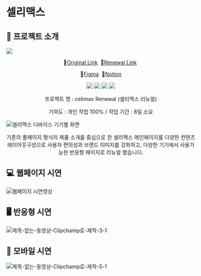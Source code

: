 # 셀리맥스

## 📢 프로젝트 소개

<img src="https://capsule-render.vercel.app/api?type=transparent&color=auto&height=300&section=header&text=celimax&fontSize=90" />

<p align="center">
🔗<a href="https://www.celimax.co.kr">Original Link</a>&nbsp;
🔗<a href="https://yenaf.github.io/celimax/">Renewal Link</a>&nbsp;
</p>

<p align="center">
🔗<a href="https://www.figma.com/design/f5AJVXPKCfiZyryXh9x7TZ/%EC%85%80%EB%A6%AC%EB%A7%A5%EC%8A%A4?node-id=101-423&t=1spP6GKl094OL5RU-1">Figma</a>&nbsp;
🔗<a href="https://tarry-llama-072.notion.site/celimax-Renewal-121b4ea6ff10805bbe2af9b57159631f">Notion</a>
</p>

<p align="center">
    <img src="https://img.shields.io/badge/HTML5-E34F26?style=flat&logo=HTML5&logoColor=white" />
    <img src="https://img.shields.io/badge/CSS3-1572B6?style=flat&logo=CSS3&logoColor=white" />
    <img src="https://img.shields.io/badge/Figma-9d56f7?style=flat&logo=figma&logoColor=white" />
    <img src="https://img.shields.io/badge/jQuery-78cef4?style=flat&logo=jquery&logoColor=white" />
</p>

<div align="center">
<p>프로젝트 명 : celimax Renewal (셀리맥스 리뉴얼)</p>
<p>기여도 : 개인 작업 100% / 작업 기간 : 8일 소요</p>
</div>

![셀리맥스 디바이스 기기별 화면](https://github.com/user-attachments/assets/ab2e4e35-d1e2-41b0-bb66-19cb024b0459)

<div align="center">
기존의 풀페이지 형식의 제품 소개를 중심으로 한 셀리맥스 메인페이지를 다양한 컨텐츠 레이아웃구성으로 사용자 편의성과 브랜드 이미지를 강화하고, 다양한 기기에서 사용가능한 반응형 페이지로 리뉴얼 했습니다.
</div>

## 💻 웹페이지 시연

![웹페이지 시연영상](https://github.com/user-attachments/assets/a8864129-15b3-402c-8827-356cbd93f72f)

## 🖥 반응형 시연

![제목-없는-동영상-Clipchamp로-제작-_3_-_1_](https://github.com/user-attachments/assets/0402eab3-a7e2-479c-930f-82966cc3948a)

## 📱 모바일 시연

![제목-없는-동영상-Clipchamp로-제작-_5_-_1_](https://github.com/user-attachments/assets/190e1879-1bfd-4705-88cd-f1706aafb23d)
